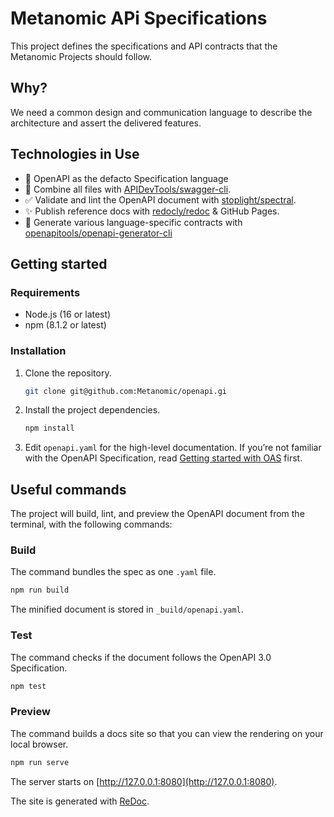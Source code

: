# Metanomic APi Specifications

This project defines the specifications and API contracts that the Metanomic Projects should follow.

## Why?

We need a common design and communication language to describe the architecture and assert the delivered features.

## Technologies in Use

- 📝 OpenAPI as the defacto Specification language
- 🔀 Combine all files with [APIDevTools/swagger-cli](https://github.com/APIDevTools/swagger-cli).
- ✅ Validate and lint the OpenAPI document with [stoplight/spectral](https://github.com/stoplight/spectral).
- ✨ Publish reference docs with [redocly/redoc](https://github.com/Redocly/redoc) & GitHub Pages.
- 🚀 Generate various language-specific contracts with [openapitools/openapi-generator-cli](https://github.com/OpenAPITools/openapi-generator)

## Getting started

### Requirements

- Node.js (16 or latest)
- npm (8.1.2 or latest)

### Installation

1. Clone the repository.

   ```sh
   git clone git@github.com:Metanomic/openapi.gi
   ```

2. Install the project dependencies.

   ```sh
   npm install
   ```

3. Edit `openapi.yaml` for the high-level documentation. If you’re not familiar with the OpenAPI Specification, read [Getting started with OAS](https://swagger.io/solutions/getting-started-with-oas/) first.

## Useful commands

The project will build, lint, and preview the OpenAPI document from the terminal, with the following commands:

### Build

The command bundles the spec as one `.yaml` file.

```sh
npm run build
```

The minified document is stored in `_build/openapi.yaml`.

### Test

The command checks if the document follows the OpenAPI 3.0 Specification.

```sh
npm test
```

### Preview

The command builds a docs site so that you can view the rendering on your local browser.

```sh
npm run serve
```

The server starts on [http://127.0.0.1:8080](http://127.0.0.1:8080).

The site is generated with [ReDoc](https://github.com/Redocly/redoc).
